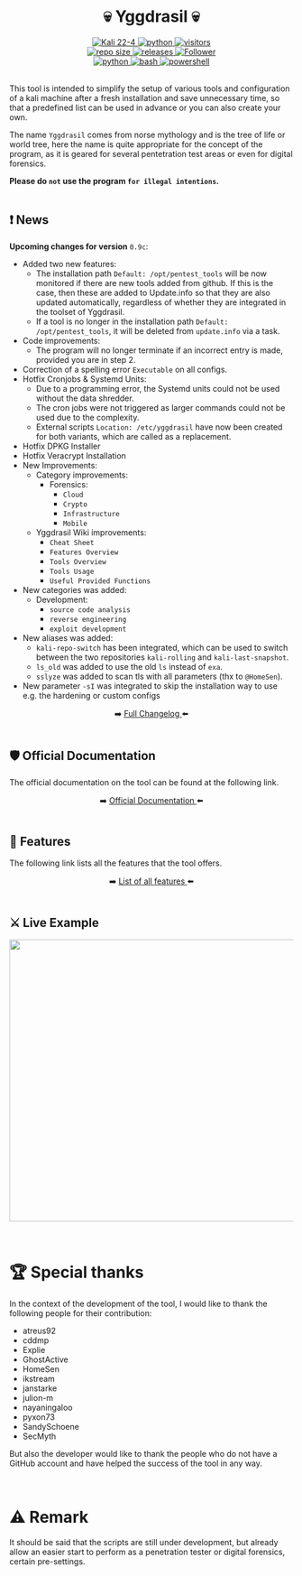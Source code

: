 <h1 align="center">💀 Yggdrasil 💀</h1>
<p align="center"></p>
<div align="center">
  <a href="https://www.kali.org/">
    <img alt="Kali 22-4" src="https://img.shields.io/badge/%20-Linux-1f425f.svg?logo=linux&logoColor=cyan" />
  </a>
  <a href="https://www.python.org/downloads/release/python-3110/">
    <img alt="python" src="https://img.shields.io/badge/python-3.11-blue.svg?logo=python&logoColor=cyan" />
  </a>
  <a href="https://visitor-badge.lithub.cc/badge?page_id=jarl-bjoern/yggdrasil.visitor-badge&left_text=visitors">
    <img alt="visitors" src="https://visitor-badge.lithub.cc/badge?page_id=jarl-bjoern/yggdrasil.visitor-badge&left_text=visitors" />
  </a>
</div>
<div align="center">
  <a href="https://GitHub.com/jarl-bjoern/yggdrasil/">
    <img alt="repo size" src="https://img.shields.io/github/repo-size/jarl-bjoern/yggdrasil?logo=github&logoColor=cyan" />
  </a>
  <a href="https://GitHub.com/jarl-bjoern/yggdrasil/releases/">
    <img alt="releases" src="https://img.shields.io/github/downloads/jarl-bjoern/yggdrasil/total?color=blue&logo=github&logoColor=cyan" />
  </a>
  <a href="https://github.com/jarl-bjoern">
      <img title="Follower" src="https://img.shields.io/github/followers/jarl-bjoern?color=blue&label=follow&logo=github&logoColor=cyan&style=flat-square">
  </a>
</div>
<div align="center">
  <a href="https://www.python.org/">
    <img alt="python" src="https://img.shields.io/badge/Made%20with-Python-1f425f.svg" />
  </a>
  <a href="https://www.gnu.org/software/bash/">
    <img alt="bash" src="https://img.shields.io/badge/Made%20with-Bash-1f425f.svg" />
  </a>
    <a href="https://learn.microsoft.com/de-de/powershell/">
    <img alt="powershell" src="https://img.shields.io/badge/Made%20with-PowerShell-1f425f.svg" />
  </a>
</div><br/>

This tool is intended to simplify the setup of various tools and configuration of a kali machine after a fresh installation and save unnecessary time, so that a predefined list can be used in advance or you can also create your own.<br />

The name `Yggdrasil` comes from norse mythology and is the tree of life or world tree, here the name is quite appropriate for the concept of the program, as it is geared for several pentetration test areas or even for digital forensics.<br />

<strong>Please do `not` use the program `for illegal intentions`.</strong><br />
<br />

## ❗ News
<strong>Upcoming changes for version</strong> `0.9c`:
  - Added two new features:
      - The installation path `Default: /opt/pentest_tools` will be now monitored if there are new tools added from github. If this is the case, then these are added to Update.info so that they are also updated automatically, regardless of whether they are integrated in the toolset of Yggdrasil.
      - If a tool is no longer in the installation path `Default: /opt/pentest_tools`, it will be deleted from `update.info` via a task.
  - Code improvements:
    - The program will no longer terminate if an incorrect entry is made, provided you are in step 2.
  - Correction of a spelling error `Executable` on all configs.
  - Hotfix Cronjobs & Systemd Units:
    - Due to a programming error, the Systemd units could not be used without the data shredder.
    - The cron jobs were not triggered as larger commands could not be used due to the complexity.
    - External scripts `Location: /etc/yggdrasil` have now been created for both variants, which are called as a replacement.
  - Hotfix DPKG Installer
  - Hotfix Veracrypt Installation
  - New Improvements:
    - Category improvements:
      - Forensics:
        - `Cloud`
        - `Crypto`
        - `Infrastructure`
        - `Mobile`
    - Yggdrasil Wiki improvements:
        - `Cheat Sheet`
        - `Features Overview`
        - `Tools Overview`
        - `Tools Usage`
        - `Useful Provided Functions`
  - New categories was added:
    - Development:
      - `source code analysis`
      - `reverse engineering`
      - `exploit development`
  - New aliases was added:
    - `kali-repo-switch` has been integrated, which can be used to switch between the two repositories `kali-rolling` and `kali-last-snapshot`.
    - `ls_old` was added to use the old `ls` instead of `exa`.
    - `sslyze` was added to scan tls with all parameters (thx to `@HomeSen`).
  - New parameter `-sI` was integrated to skip the installation way to use e.g. the hardening or custom configs
 

<div align="center">
➡️ <a href="https://github.com/Jarl-Bjoern/Yggdrasil/blob/main/Information/Changelog/full.md">
  Full Changelog
</a> ⬅️
</div><br />


## 🛡️ Official Documentation
The official documentation on the tool can be found at the following link.

<div align="center">
➡️ <a href="https://github.com/Jarl-Bjoern/Yggdrasil/wiki">
  Official Documentation
</a> ⬅️
</div><br />


## 📃 Features
The following link lists all the features that the tool offers.

<div align="center">
➡️ <a href="https://github.com/Jarl-Bjoern/Yggdrasil/wiki/%F0%9F%93%83-Features-overview">
  List of all features
</a> ⬅️
</div><br />


## ⚔ Live Example
<p align=center>
    <img src="https://github.com/Jarl-Bjoern/Jarl-Bjoern/blob/main/Screencasts/yggrdasil_installation.gif" width=700 height=500>
</p>

<br />


# 🏆 Special thanks
In the context of the development of the tool, I would like to thank the following people for their contribution:
  - atreus92
  - cddmp
  - Explie
  - GhostActive
  - HomeSen
  - ikstream
  - janstarke
  - julion-m
  - nayaningaloo
  - pyxon73
  - SandySchoene
  - SecMyth

But also the developer would like to thank the people who do not have a GitHub account and have helped the success of the tool in any way.

<br />

# ⚠️ Remark
It should be said that the scripts are still under development, but already allow an easier start to perform as a penetration tester or digital forensics, certain pre-settings.
